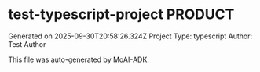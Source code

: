 # test-typescript-project PRODUCT

Generated on 2025-09-30T20:58:26.324Z
Project Type: typescript
Author: Test Author

This file was auto-generated by MoAI-ADK.
